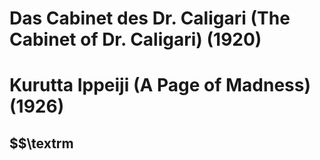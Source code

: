 # Das Cabinet des Dr. Caligari (The Cabinet of Dr. Caligari) (1920)
# Kurutta Ippeiji (A Page of Madness) (1926)
## $$\textrm
